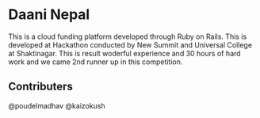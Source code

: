 # Daani Nepal

This is a cloud funding platform developed through Ruby on Rails.
This is developed at Hackathon conducted by New Summit and Universal College at Shaktinagar. This is result woderful experience and 30 hours of hard work and we came 2nd runner up in this competition.

## Contributers
@poudelmadhav
@kaizokush
